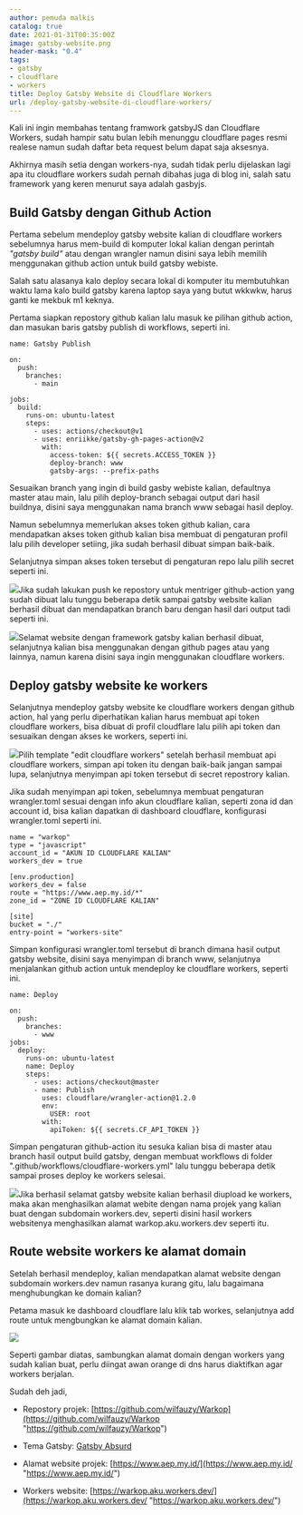 ```yaml
---
author: pemuda malkis
catalog: true
date: 2021-01-31T00:35:00Z
image: gatsby-website.png
header-mask: "0.4"
tags:
- gatsby
- cloudflare
- workers
title: Deploy Gatsby Website di Cloudflare Workers
url: /deploy-gatsby-website-di-cloudflare-workers/
---
```


Kali ini ingin membahas tentang framwork gatsbyJS dan Cloudflare Workers, sudah hampir satu bulan lebih menunggu cloudflare pages resmi realese namun sudah daftar beta request belum dapat saja aksesnya.

Akhirnya masih setia dengan workers-nya, sudah tidak perlu dijelaskan lagi apa itu cloudflare workers sudah pernah dibahas juga di blog ini, salah satu framework yang keren menurut saya adalah gasbyjs.

## Build Gatsby dengan Github Action

Pertama sebelum mendeploy gatsby website kalian di cloudflare workers sebelumnya harus mem-build di komputer lokal kalian dengan perintah _"gatsby build"_ atau dengan wrangler namun disini saya lebih memilih menggunakan github action untuk build gatsby webiste.

Salah satu alasanya kalo deploy secara lokal di komputer itu membutuhkan waktu lama kalo build gatsby karena laptop saya yang butut wkkwkw, harus ganti ke mekbuk m1 keknya.

Pertama siapkan repostory github kalian lalu masuk ke pilihan github action, dan masukan baris gatsby publish di workflows, seperti ini.

    name: Gatsby Publish
    
    on:
      push:
        branches:
          - main
    
    jobs:
      build:
        runs-on: ubuntu-latest
        steps:
          - uses: actions/checkout@v1
          - uses: enriikke/gatsby-gh-pages-action@v2
            with:
              access-token: ${{ secrets.ACCESS_TOKEN }}
              deploy-branch: www
              gatsby-args: --prefix-paths

Sesuaikan branch yang ingin di build gasby webiste kalian, defaultnya master atau main, lalu pilih deploy-branch sebagai output dari hasil buildnya, disini saya menggunakan nama branch www sebagai hasil deploy.

Namun sebelumnya memerlukan akses token github kalian, cara mendapatkan akses token github kalian bisa membuat di pengaturan profil lalu pilih developer setiing, jika sudah berhasil dibuat simpan baik-baik.

Selanjutnya simpan akses token tersebut di pengaturan repo lalu pilih secret seperti ini.

![](https://i0.wp.com/wildanfauzy.com/img/token.png)Jika sudah lakukan push ke repostory untuk mentriger github-action yang sudah dibuat lalu tunggu beberapa detik sampai gatsby website kalian berhasil dibuat dan mendapatkan branch baru dengan hasil dari output tadi seperti ini.

![](https://i0.wp.com/wildanfauzy.com/img/gatsby.png)Selamat website dengan framework gatsby kalian berhasil dibuat, selanjutnya kalian bisa menggunakan dengan github pages atau yang lainnya, namun karena disini saya ingin menggunakan cloudflare workers.

## Deploy gatsby website ke workers

Selanjutnya mendeploy gatsby website ke cloudflare workers dengan github action, hal yang perlu diperhatikan kalian harus membuat api token cloudflare workers, bisa dibuat di profil cloudflare lalu pilih api token dan sesuaikan dengan akses ke workers, seperti ini.

![](https://i0.wp.com/wildanfauzy.com/img/api-workers.png)Pilih template "edit cloudflare workers" setelah berhasil membuat api cloudflare workers, simpan api token itu dengan baik-baik jangan sampai lupa, selanjutnya menyimpan api token tersebut di secret repostrory kalian.

Jika sudah menyimpan api token, sebelumnya membuat pengaturan wrangler.toml sesuai dengan info akun cloudflare kalian, seperti zona id dan account id, bisa kalian dapatkan di dashboard cloudflare, konfigurasi wrangler.toml seperti ini.

    name = "warkop"
    type = "javascript"
    account_id = "AKUN ID CLOUDFLARE KALIAN"
    workers_dev = true
    
    [env.production]
    workers_dev = false
    route = "https://www.aep.my.id/*"
    zone_id = "ZONE ID CLOUDFLARE KALIAN"
    
    [site]
    bucket = "./"
    entry-point = "workers-site"

Simpan konfigurasi wrangler.toml tersebut di branch dimana hasil output gatsby website, disini saya menyimpan di branch www, selanjutnya menjalankan github action untuk mendeploy ke cloudflare workers, seperti ini.

    name: Deploy
    
    on:
      push:
        branches:
          - www
    jobs:
      deploy:
        runs-on: ubuntu-latest
        name: Deploy
        steps:
          - uses: actions/checkout@master
          - name: Publish
            uses: cloudflare/wrangler-action@1.2.0
            env:
              USER: root
            with:
              apiToken: ${{ secrets.CF_API_TOKEN }}

Simpan pengaturan github-action itu sesuka kalian bisa di master atau branch hasil output build gatsby, dengan membuat workflows di folder ".github/workflows/cloudflare-workers.yml" lalu tunggu beberapa detik sampai proses deploy ke workers selesai.

![](https://i0.wp.com/wildanfauzy.com/img/worker.png)Jika berhasil selamat gatsby website kalian berhasil diupload ke workers, maka akan menghasilkan alamat webite dengan nama projek yang kalian buat dengan subdomain workers.dev, seperti disini hasil workers websitenya menghasilkan alamat warkop.aku.workers.dev seperti itu.

## Route website workers ke alamat domain

Setelah berhasil mendeploy, kalian mendapatkan alamat website dengan subdomain workers.dev namun rasanya kurang gitu, lalu bagaimana menghubungkan ke domain kalian?

Petama masuk ke dashboard cloudflare lalu klik tab workes, selanjutnya add route untuk mengbungkan ke alamat domain kalian.

![](https://i0.wp.com/wildanfauzy.com/img/route.png)

Seperti gambar diatas, sambungkan alamat domain dengan workers yang sudah kalian buat, perlu diingat awan orange di dns harus diaktifkan agar workers berjalan.

Sudah deh jadi, 

* Repostory projek: [https://github.com/wilfauzy/Warkop](https://github.com/wilfauzy/Warkop "https://github.com/wilfauzy/Warkop")
* Tema Gatsby: [Gatsby Absurd](https://www.gatsbyjs.com/starters/ajayns/gatsby-absurd "theme gatsby absurd") 

* Alamat website projek: [https://www.aep.my.id/](https://www.aep.my.id/ "https://www.aep.my.id/")

* Workers website: [https://warkop.aku.workers.dev/](https://warkop.aku.workers.dev/ "https://warkop.aku.workers.dev/")